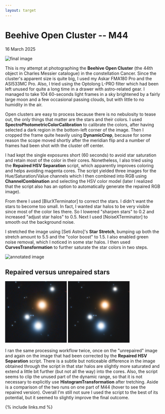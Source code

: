 ```yaml
---
layout: target
---
```


# Beehive Open Cluster -- M44

16 March 2025

![final image](final.png)

This is my attempt at photographing the **Beehive Open Cluster** (the 44th
object in Charles Messier catalogue) in the constellation Cancer. Since the
cluster's apparent size is quite big, I used my Askar FMA180 Pro and the
ASI533MC Pro. Also, I tried using the Optolong L-PRO filter which had been left
unused for quite a long time in a drawer with astro-related gear. I managed to
take 104 60-seconds light frames in a sky brightened by a fairly large moon and
a few occasional passing clouds, but with little to no humidity in the air.

Open clusters are easy to process because there is no nebulosity to tease out,
the only things that matter are the stars and their colors. I used
**SpectroPhotometricColorCalibration** to calibrate the colors, after having
selected a dark region in the bottom-left corner of the image. Then I cropped
the frame quite heavily using **DynamicCrop**, because for some reason the scope
moved shortly after the meridian flip and a number of frames had been shot with
the cluster off center.

I had kept the single exposures short (60 seconds) to avoid star saturation and
retain most of the color in their cores. Nonetheless, I also tried using the
**Repaired HSV Separation** script, which apparently improves coloring and helps
avoiding magenta cores. The script yielded three images for the
Hue/Saturation/Value channels which I then combined into RGB using
**ChannelCombination** and selecting the HSV color model (later I realized that
the script also has an option to automatically generate the repaired RGB image).

From there I used [BlurXTerminator] to correct the stars. I didn't want the
stars to become too small. In fact, I wanted star halos to be very visible since
most of the color lies there. So I lowered "sharpen stars" to 0.2 and increased
"adjust star halos" to 0.5. Next I used [NoiseXTerminator] to smooth out the
background noise.

I stretched the image using [Seti Astro]'s **Star Stretch**, bumping up both the
stretch amount to 5.5 and the "color boost" to 1.5. I also enabled green noise
removal, which I noticed in some star halos. I then used
**CurvesTransformation** to further saturate the star colors in two steps.

![annotated image](final_annotated.png)

## Repaired versus unrepaired stars

<span class="aside swap">
    <img width="200" src="unrepaired.png"/>
    <img width="200" src="repaired.png"/>
</span>

I ran the same processing workflow twice, once on the "unrepaired" image and
again on the image that had been corrected by the **Repaired HSV Separation**
script. There is a subtle but noticeable difference in the image obtained
through the script in that star halos are slightly more saturated and extend a
little bit further (but not all the way) into the cores. Also, the script seems
to clip the unused part of the dynamic range, so that it is not necessary to
explicitly use **HistogramTransformation** after tretching. Aside is a
comparison of the two runs on one part of M44 (hover to see the repaired
version). Overall I'm still not sure I used the script to the best of its
potential, but it seemed to slightly improve the final outcome.

{% include links.md %}
